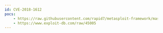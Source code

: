 ```yaml
---
id: CVE-2018-1612
pocs:
    - https://raw.githubusercontent.com/rapid7/metasploit-framework/master/modules/exploits/linux/http/ibm_qradar_unauth_rce.rb
    - https://www.exploit-db.com/raw/45005
---
```

